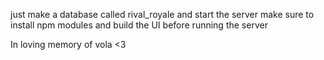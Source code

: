 just make a database called rival_royale and start the server
make sure to install npm modules and build the UI before running the server

In loving memory of vola <3
